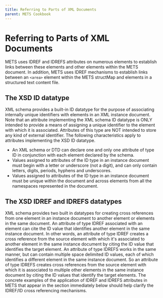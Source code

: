 ```yaml
---
title: Referring to Parts of XML Documents
parent: METS Cookbook
---
```

# Referring to Parts of XML Documents

METS uses IDREF and IDREFS attributes on numerous elements to establish links between these elements and other elements within the METS document. In addition, METS uses IDREF mechanisms to establish links between an ``<area>`` element within the METS structMap and elements in a structured text content file.
## The XSD ID datatype

XML schema provides a built-in ID datatype for the purpose of associating internally unique identifiers with elements in an XML instance document. Note that an attribute implementing the XML schema ID datatype is ONLY intended to provide a means of assigning a unique identifier to the element with which it is associated. Attributes of this type are NOT intended to store any kind of external identifier. The following characteristics apply to attributes implementing the XSD ID datatype.

* An XML schema or DTD can declare one and only one attribute of type ID in conjunction with each element declared by the schema.
* Values assigned to attributes of the ID type in an instance document must begin with a letter or underscore (not a digit), and can only contain letters, digits, periods, hyphens and underscores.
* Values assigned to attributes of the ID type in an instance document must be unique within the document and across elements from all the namespaces represented in the document.
## The XSD IDREF and IDREFS datatypes
XML schema provides two built in datatypes for creating cross references from one element in an instance document to another element or elements in the same document. An attribute of type IDREF associated with an element can cite the ID value that identifies another element in the same instance document. In other words, an attribute of type IDREF creates a cross reference from the source element with which it's associated to another element in the same instance document by citing the ID value that identifies the target element. An attribute of type IDREFS works in the same manner, but can contain multiple space delimited ID values, each of which identifies a different element in the same instance document. So an attribute of type IDREFS creates cross references from the source element with which it is associated to multiple other elements in the same instance document by citing the ID values that identify the target elements. The concrete examples of the application of IDREF and IDREFS attributes in METS that appear in the section immediately below should help clarify the IDREF/ID cross referencing mechanisms.
